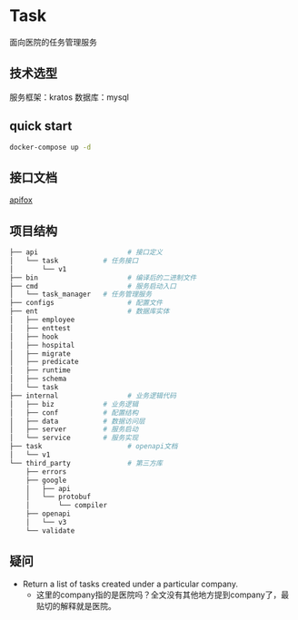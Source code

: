 # Task
面向医院的任务管理服务

## 技术选型
服务框架：kratos
数据库：mysql

## quick start
```bash
docker-compose up -d
```

## 接口文档
[apifox](https://www.apifox.cn/apidoc/shared-b25823ed-651f-48bf-8edb-e23095887149)

## 项目结构
```bash
├── api                      # 接口定义          
│   └── task           # 任务接口
│       └── v1
├── bin                      # 编译后的二进制文件
├── cmd                      # 服务启动入口
│   └── task_manager   # 任务管理服务
├── configs                  # 配置文件
├── ent                      # 数据库实体
│   ├── employee
│   ├── enttest
│   ├── hook
│   ├── hospital
│   ├── migrate
│   ├── predicate
│   ├── runtime
│   ├── schema
│   └── task
├── internal                 # 业务逻辑代码
│   ├── biz            # 业务逻辑
│   ├── conf           # 配置结构
│   ├── data           # 数据访问层
│   ├── server         # 服务启动
│   └── service        # 服务实现
├── task                     # openapi文档
│   └── v1
└── third_party              # 第三方库
    ├── errors
    ├── google
    │   ├── api
    │   └── protobuf
    │       └── compiler
    ├── openapi
    │   └── v3
    └── validate
```

## 疑问
- Return a list of tasks created under a particular company.
    - 这里的company指的是医院吗？全文没有其他地方提到company了，最贴切的解释就是医院。

